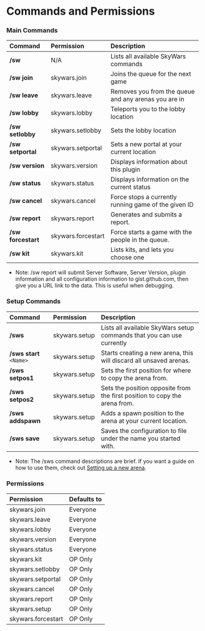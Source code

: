 Commands and Permissions
========================

### Main Commands
| Command               | Permission         | Description                                          |
| :-------------------- | :----------------  | :--------------------------------------------------- |
| **/sw**               | N/A                | Lists all available SkyWars commands                 |
| **/sw** **join**      | skywars.join       | Joins the queue for the next game                    |
| **/sw** **leave**     | skywars.leave      | Removes you from the queue and any arenas you are in |
| **/sw** **lobby**     | skywars.lobby      | Teleports you to the lobby location                  |
| **/sw** **setlobby**  | skywars.setlobby   | Sets the lobby location                              |
| **/sw** **setportal** | skywars.setportal  | Sets a new portal at your current location           |
| **/sw** **version**   | skywars.version    | Displays information about this plugin               |
| **/sw** **status**    | skywars.status     | Displays information on the current status           |
| **/sw** **cancel**    | skywars.cancel     | Force stops a currently running game of the given ID |
| **/sw** **report**    | skywars.report     | Generates and submits a report.                      |
| **/sw** **forcestart**| skywars.forcestart | Force starts a game with the people in the queue.    |
| **/sw** **kit**       | skywars.kit        | Lists kits, and lets you choose one                  |

* Note: /sw report will submit Server Software, Server Version, plugin information and all configuration information to gist.github.com, then give you a URL link to the data. This is useful when debugging.

### Setup Commands
| Command               | Permission         | Description                                          |
| :-------------------- | :----------------  | :--------------------------------------------------- |
| **/sws**              | skywars.setup      | Lists all available SkyWars setup commands that you can use currently |
| **/sws** **start** `<Name>`   | skywars.setup      | Starts creating a new arena, this will discard all unsaved arenas. |
| **/sws** **setpos1**  | skywars.setup      | Sets the first position for where to copy the arena from. |
| **/sws** **setpos2**  | skywars.setup      | Sets the position opposite from the first position to copy the arena from. |
| **/sws** **addspawn** | skywars.setup      | Adds a spawn position to the arena at your current location. |
| **/sws** **save**     | skywars.setup      | Saves the configuration to file under the name you started with. |

* Note: The /sws command descriptions are brief. If you want a guide on how to use them, check out [Setting up a new arena](http://dabo.guru/skywars/creating-an-arena).

### Permissions
| Permission        | Defaults to       |
| :---------------- | :---------------- |
| skywars.join      | Everyone          |
| skywars.leave     | Everyone          |
| skywars.lobby     | Everyone          |
| skywars.version   | Everyone          |
| skywars.status    | Everyone          |
| skywars.kit       | OP Only           |
| skywars.setlobby  | OP Only           |
| skywars.setportal | OP Only           |
| skywars.cancel    | OP Only           |
| skywars.report    | OP Only           |
| skywars.setup     | OP Only           |
| skywars.forcestart| OP Only           |
